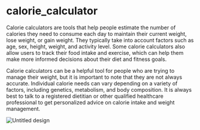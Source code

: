 # calorie_calculator

Calorie calculators are tools that help people estimate the number of calories they need to consume each day to maintain their current weight, lose weight, or gain weight. They typically take into account factors such as age, sex, height, weight, and activity level. Some calorie calculators also allow users to track their food intake and exercise, which can help them make more informed decisions about their diet and fitness goals.

Calorie calculators can be a helpful tool for people who are trying to manage their weight, but it is important to note that they are not always accurate. Individual calorie needs can vary depending on a variety of factors, including genetics, metabolism, and body composition. It is always best to talk to a registered dietitian or other qualified healthcare professional to get personalized advice on calorie intake and weight management.


![Untitled design](https://github.com/YASHAVARDHAN-SG/calorie_calculator/assets/137524620/5eada69d-3397-4676-8ddc-76e693665705)
